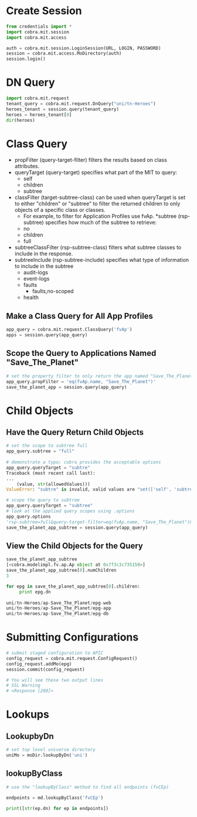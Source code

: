 # Create Session

```python
from credentials import *
import cobra.mit.session
import cobra.mit.access

auth = cobra.mit.session.LoginSession(URL, LOGIN, PASSWORD)
session = cobra.mit.access.MoDirectory(auth)
session.login()
```

# DN Query

```python
import cobra.mit.request
tenant_query = cobra.mit.request.DnQuery("uni/tn-Heroes")
heroes_tenant = session.query(tenant_query)
heroes = heroes_tenant[0]
dir(heroes)
```

# Class Query

* propFilter (query-target-filter) filters the results based on class attributes.
* queryTarget (query-target) specifies what part of the MIT to query:
    * self
    * children
    * subtree
* classFilter (target-subtree-class) can be used when queryTarget is set to either "children" or "subtree" to filter the returned children to only objects of a specific class or classes.
    * For example, to filter for Application Profiles use fvAp.
*subtree (rsp-subtree) specifies how much of the subtree to retrieve:
     * no
     * children
     * full
* subtreeClassFilter (rsp-subtree-class) filters what subtree classes to include in the response.
* subtreeInclude (rsp-subtree-include) specifies what type of information to include in the subtree
    * audit-logs
    * event-logs
    * faults
        * faults,no-scoped
    * health

## Make a Class Query for All App Profiles

 ```python
app_query = cobra.mit.request.ClassQuery('fvAp')
apps = session.query(app_query)
```

## Scope the Query to Applications Named "Save_The_Planet"

```python
# set the property filter to only return the app named "Save_The_Planet"
app_query.propFilter = 'eq(fvAp.name, "Save_The_Planet")'
save_the_planet_app = session.query(app_query)
```
    
# Child Objects

## Have the Query Return Child Objects

```python
# set the scope to subtree full
app_query.subtree = "full"
 
# demonstrate a typo; cobra provides the acceptable options
app_query.queryTarget = "subtre"
Traceback (most recent call last):
...
    (value, str(allowedValues)))
ValueError: "subtre" is invalid, valid values are "set(['self', 'subtree', 'children'])"

# scope the query to subtree
app_query.queryTarget = "subtree"
# look at the applied query scopes using .options
app_query.options
'rsp-subtree=full&query-target-filter=eq(fvAp.name, "Save_The_Planet")&query-target=subtree'
save_the_planet_app_subtree = session.query(app_query)
```

## View the Child Objects for the Query

```python
save_the_planet_app_subtree
[<cobra.modelimpl.fv.ap.Ap object at 0x7f3c3c735150>]
save_the_planet_app_subtree[0].numChildren
3

for epg in save_the_planet_app_subtree[0].children:
     print epg.dn
      
uni/tn-Heroes/ap-Save_The_Planet/epg-web
uni/tn-Heroes/ap-Save_The_Planet/epg-app
uni/tn-Heroes/ap-Save_The_Planet/epg-db
```


# Submitting Configurations

```python
# submit staged configuration to APIC
config_request = cobra.mit.request.ConfigRequest()
config_request.addMo(epg)
session.commit(config_request)

# You will see these two output lines
# SSL Warning
# <Response [200]>
```


# Lookups

## LookupbyDn

```python
# set top level universe directory
uniMo = moDir.lookupByDn('uni')
```


## lookupByClass

```python
# use the "lookupByClass" method to find all endpoints (fvCEp)

endpoints = md.lookupByClass('fvCEp')

print([str(ep.dn) for ep in endpoints]) 
```


